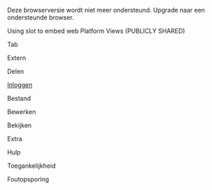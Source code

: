 
Deze browserversie wordt niet meer ondersteund. Upgrade naar een ondersteunde browser.

Using slot to embed web Platform Views (PUBLICLY SHARED)

Tab

Extern

Delen

[Inloggen](https://accounts.google.com/ServiceLogin?service=wise&passive=1209600&osid=1&continue=https://docs.google.com/document/d/1U6aCSuzQsFpOP8_OseL-fwl2-MC2bxJAsgt2R_-sC30/edit&followup=https://docs.google.com/document/d/1U6aCSuzQsFpOP8_OseL-fwl2-MC2bxJAsgt2R_-sC30/edit&ltmpl=docs&ec=GAZAGQ)

Bestand

Bewerken

Bekijken

Extra

Hulp

Toegankelijkheid

Foutopsporing